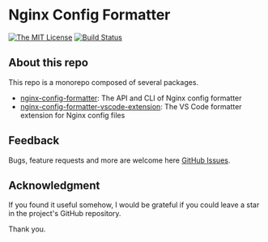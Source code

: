 # Nginx Config Formatter

[![The MIT License](https://img.shields.io/badge/license-MIT-orange.svg)](http://opensource.org/licenses/MIT)
[![Build Status](https://img.shields.io/github/actions/workflow/status/Clarkkkk/nginx-config-formatter/.github%2Fworkflows%2Fpublish.yml)](https://github.com/Clarkkkk/nginx-config-formatter/actions)

## About this repo

This repo is a monorepo composed of several packages.

- [nginx-config-formatter](https://github.com/Clarkkkk/nginx-config-formatter/tree/main/packages/core): The API and CLI of Nginx config formatter
- [nginx-config-formatter-vscode-extension](https://github.com/Clarkkkk/nginx-config-formatter/tree/main/packages/vscode): The VS Code formatter extension for Nginx config files

## Feedback

Bugs, feature requests and more are welcome here [GitHub Issues](https://github.com/Clarkkkk/nginx-config-formatter/issues).

## Acknowledgment

If you found it useful somehow, I would be grateful if you could leave a star in the project's GitHub repository.

Thank you.
